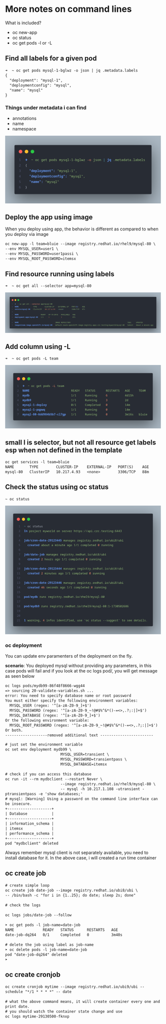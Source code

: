 # More notes on command lines

What is included?

- oc new-app
- oc status
- oc get pods -l or -L

## Find all labels for a given pod

```shell
➜  ~ oc get pods mysql-1-bglwz -o json | jq .metadata.labels
{
  "deployment": "mysql-1",
  "deploymentconfig": "mysql",
  "name": "mysql"
}
```

### Things under metadata i can find

- annotations
- name
- namespace

![Find all labels for a given pod](images/findalllabels.png)

## Deploy the app using image

When you deploy using app, the behavior is different as compared to when you deploy via image

```shell
oc new-app -l team=bluie --image registry.redhat.io/rhel9/mysql-80 \
--env MYSQL_USER=user1 \
--env MYSQL_PASSWORD=user1passi \
--env MYSQL_ROOT_PASSWORD=itemsx
```

## Find resource running using labels

```shell
➜  ~ oc get all --selector app=mysql-80
```

![Using selector](images/use_selector.png)

## Add column using -L

```shell
➜  ~ oc get pods -L team
```

![Using Custom Column -L](images/use_L.png)

## small l is selector, but not all resource get labels esp when not defined in the template

```shell
oc get services -l team=bluie
NAME       TYPE        CLUSTER-IP    EXTERNAL-IP   PORT(S)    AGE
mysql-80   ClusterIP   10.217.4.93   <none>        3306/TCP   88m
```

## Check the status using oc status

```shell
~ oc status
```

![oc status](images/oc_status.png)

### oc deployment

You can update env paramenters of the deployment on the fly.

**scenario**: You deployed mysql without providing any parameters, in this case pods will fail
and if you look at the oc logs pod/<podName>, you will get message as seen below

```shell
oc logs pods/mydb99-86f48f8666-wgg44 
=> sourcing 20-validate-variables.sh ...
error: You need to specify database name or root password
You must either specify the following environment variables:
  MYSQL_USER (regex: '^[a-zA-Z0-9_]+$')
  MYSQL_PASSWORD (regex: '^[a-zA-Z0-9_~!@#$%^&*()-=<>,.?;:|]+$')
  MYSQL_DATABASE (regex: '^[a-zA-Z0-9_]+$')
Or the following environment variable:
  MYSQL_ROOT_PASSWORD (regex: '^[a-zA-Z0-9_~!@#$%^&*()-=<>,.?;:|]+$')
Or both.
-------------------removed additional text ------------------------
```

```shell
# just set the environment variable
oc set env deployment mydb99 \
                         MYSQL_USER=transient \
                         MYSQL_PASSWORD=transientpass \
                         MYSQL_DATABASE=itemsx

# check if you can access this database
oc run -it --rm mydbclient --restart Never \
                         --image registry.redhat.io/rhel9/mysql-80 \
                         -- mysql -h 10.217.1.108 -utransient -ptransientpass -e 'show databases;'
# mysql: [Warning] Using a password on the command line interface can be insecure.
+--------------------+
| Database           |
+--------------------+
| information_schema |
| itemsx             |
| performance_schema |
+--------------------+
pod "mydbclient" deleted

```

Always remember mysql client is not separately available, you need to install database for it.
In the above case, i will created a run time container

## oc create job

```shell
# create simple loop
oc create job date-job --image registry.redhat.io/ubi8/ubi \
-- /bin/bash -c "for i in {1..25}; do date; sleep 2s; done"

# check the logs

oc logs jobs/date-job --follow 

➤ oc get pods -l job-name=date-job
NAME             READY   STATUS      RESTARTS   AGE
date-job-dq264   0/1     Completed   0          3m40s

# delete the job using label as job-name
➤ oc delete pods -l job-name=date-job
pod "date-job-dq264" deleted
➤ 

```

## oc create cronjob

```shell
oc create cronjob mytime --image registry.redhat.io/ubi9/ubi --schedule "*/1 * * * *" -- date

# what the above command means, it will create container every one and print date.
# you should watch the container state change and use 
oc logs mytime-29130500-fknxp

```